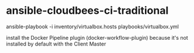 # ansible-cloudbees-ci-traditional

ansible-playbook -i inventory/virtualbox.hosts playbooks/virtualbox.yml

install the Docker Pipeline plugin (docker-workflow-plugin) because it's not installed by default with the Client Master